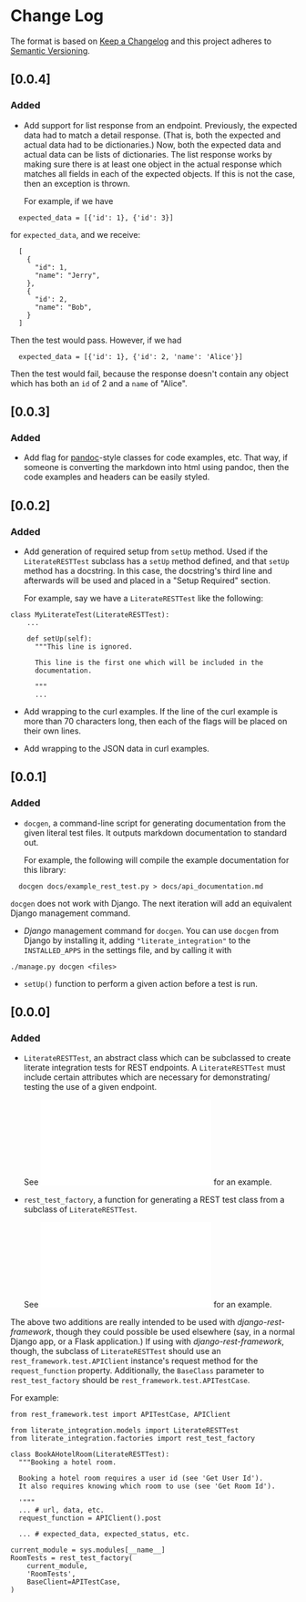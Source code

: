 # Change Log

The format is based on [Keep a Changelog](http://keepachangelog.com/en/1.0.0/)
and this project adheres to [Semantic Versioning](http://semver.org/spec/v2.0.0.html).

## [0.0.4]

### Added

- Add support for list response from an endpoint.  Previously, the
  expected data had to match a detail response. (That is, both the
  expected and actual data had to be dictionaries.) Now, both the
  expected data and actual data can be lists of dictionaries.
  The list response works by making sure there is at least one
  object in the actual response which matches all fields in each of
  the expected objects.  If this is not the case, then an exception
  is thrown.

  For example, if we have

```
  expected_data = [{'id': 1}, {'id': 3}]
```

  for `expected_data`, and we receive:

```
  [
    {
      "id": 1,
      "name": "Jerry",
    },
    {
      "id': 2,
      "name": "Bob",
    }
  ]
```

  Then the test would pass.  However, if we had

```
  expected_data = [{'id': 1}, {'id': 2, 'name': 'Alice'}]
```

  Then the test would fail, because the response doesn't contain
  any object which has both an `id` of 2 and a `name` of "Alice".

## [0.0.3]

### Added

- Add flag for [pandoc](http://pandoc.org/)-style classes for code
  examples, etc.  That way, if someone is converting the markdown
  into html using pandoc, then the code examples and headers can
  be easily styled.

## [0.0.2]

### Added

- Add generation of required setup from `setUp` method.  Used if the
  `LiterateRESTTest` subclass has a `setUp` method defined, and
  that `setUp` method has a docstring.  In this case, the docstring's
  third line and afterwards will be used and placed in a "Setup Required"
  section.

  For example, say we have a `LiterateRESTTest` like the following:

```
class MyLiterateTest(LiterateRESTTest):
    ...

    def setUp(self):
      """This line is ignored.

      This line is the first one which will be included in the
      documentation.

      """
      ...
```

- Add wrapping to the curl examples.  If the line of the curl example
  is more than 70 characters long, then each of the flags will be placed
  on their own lines.

- Add wrapping to the JSON data in curl examples.

## [0.0.1]

### Added

- `docgen`, a command-line script for generating documentation from
  the given literal test files.  It outputs markdown documentation to
  standard out.

  For example, the following will compile the example documentation
  for this library:

```
  docgen docs/example_rest_test.py > docs/api_documentation.md
```

  `docgen` does not work with Django.  The next iteration will add an
  equivalent Django management command.

- *Django* management command for `docgen`.  You can use `docgen` from
  Django by installing it, adding `"literate_integration"` to the
  `INSTALLED_APPS` in the settings file, and by calling it with

```
./manage.py docgen <files>
```

- `setUp()` function to perform a given action before a test is run.


## [0.0.0]

### Added

- `LiterateRESTTest`, an abstract class which can be subclassed to create
  literate integration tests for REST endpoints.  A `LiterateRESTTest`
  must include certain attributes which are necessary for demonstrating/
  testing the use of a given endpoint.

  See ![example_rest_test.py](docs/example_rest_test.py) for an example.

- `rest_test_factory`, a function for generating a REST test class from
  a subclass of `LiterateRESTTest`.

  See ![example_rest_test.py](docs/example_rest_test.py) for an example.

The above two additions are really intended to be used with
*django-rest-framework*, though they could possible be used elsewhere
(say, in a normal Django app, or a Flask application.)  If using with
*django-rest-framework*, though, the subclass of `LiterateRESTTest`
should use an `rest_framework.test.APIClient` instance's request method
for the `request_function` property.  Additionally, the `BaseClass`
parameter to `rest_test_factory` should be `rest_framework.test.APITestCase`.

For example:

```
from rest_framework.test import APITestCase, APIClient

from literate_integration.models import LiterateRESTTest
from literate_integration.factories import rest_test_factory

class BookAHotelRoom(LiterateRESTTest):
  """Booking a hotel room.

  Booking a hotel room requires a user id (see 'Get User Id').
  It also requires knowing which room to use (see 'Get Room Id').

  '"""
  ... # url, data, etc.
  request_function = APIClient().post

  ... # expected_data, expected_status, etc.

current_module = sys.modules[__name__]
RoomTests = rest_test_factory(
    current_module,
    'RoomTests',
    BaseClient=APITestCase,
)
```
